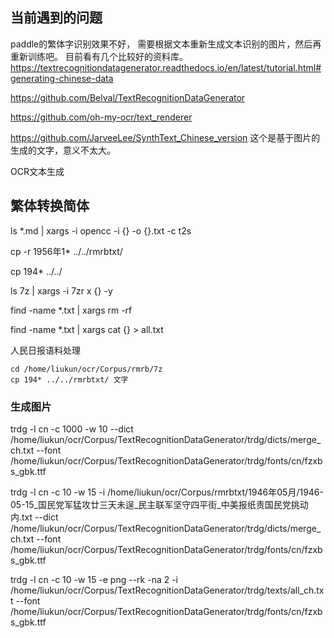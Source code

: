 ## 当前遇到的问题
paddle的繁体字识别效果不好，
需要根据文本重新生成文本识别的图片，然后再重新训练吧。
目前看有几个比较好的资料库。
https://textrecognitiondatagenerator.readthedocs.io/en/latest/tutorial.html#generating-chinese-data

https://github.com/Belval/TextRecognitionDataGenerator

https://github.com/oh-my-ocr/text_renderer

https://github.com/JarveeLee/SynthText_Chinese_version  这个是基于图片的生成的文字，意义不太大。


OCR文本生成




## 繁体转换简体
ls *.md | xargs -i opencc -i {} -o {}.txt -c t2s


cp -r 1956年1* ../../rmrbtxt/

cp 194* ../../

ls 7z | xargs -i 7zr x {} -y 

find -name *.txt | xargs rm -rf 


find -name *.txt | xargs cat {}  > all.txt

人民日报语料处理
```
cd /home/liukun/ocr/Corpus/rmrb/7z
cp 194* ../../rmrbtxt/ 文字
 ```

### 生成图片
trdg  -l cn -c 1000 -w 10 --dict /home/liukun/ocr/Corpus/TextRecognitionDataGenerator/trdg/dicts/merge_ch.txt --font /home/liukun/ocr/Corpus/TextRecognitionDataGenerator/trdg/fonts/cn/fzxbs_gbk.ttf 

trdg  -l cn -c 10 -w 15 -i /home/liukun/ocr/Corpus/rmrbtxt/1946年05月/1946-05-15_国民党军猛攻廿三天未逞_民主联军坚守四平街_中美报纸责国民党挑动内.txt --dict /home/liukun/ocr/Corpus/TextRecognitionDataGenerator/trdg/dicts/merge_ch.txt --font /home/liukun/ocr/Corpus/TextRecognitionDataGenerator/trdg/fonts/cn/fzxbs_gbk.ttf 



trdg  -l cn -c 10 -w 15  -e png --rk -na 2 -i /home/liukun/ocr/Corpus/TextRecognitionDataGenerator/trdg/texts/all_ch.txt  --font /home/liukun/ocr/Corpus/TextRecognitionDataGenerator/trdg/fonts/cn/fzxbs_gbk.ttf 




